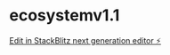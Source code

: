 # ecosystemv1.1

[Edit in StackBlitz next generation editor ⚡️](https://stackblitz.com/~/github.com/EntropyAI-Ecosystem/ecosystemv1.1)